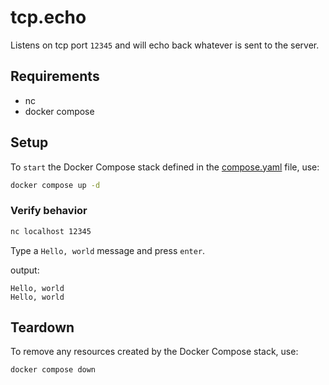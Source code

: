 # tcp.echo

Listens on tcp port `12345` and will echo back whatever is sent to the server.

## Requirements

- nc
- docker compose

## Setup

To `start` the Docker Compose stack defined in the [compose.yaml](compose.yaml) file, use:

```bash
docker compose up -d
```

### Verify behavior

```bash
nc localhost 12345
```

Type a `Hello, world` message and press `enter`.

output:

```text
Hello, world
Hello, world
```

## Teardown

To remove any resources created by the Docker Compose stack, use:

```bash
docker compose down
```
